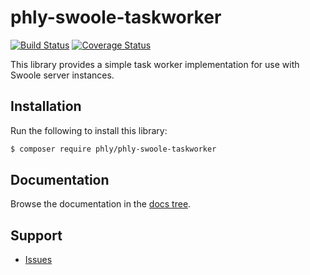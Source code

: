 # phly-swoole-taskworker

[![Build Status](https://secure.travis-ci.org/phly/phly-swoole-taskworker.svg?branch=master)](https://secure.travis-ci.org/phly/phly-swoole-taskworker)
[![Coverage Status](https://coveralls.io/repos/github/phly/phly-swoole-taskworker/badge.svg?branch=master)](https://coveralls.io/github/phly/phly-swoole-taskworker?branch=master)

This library provides a simple task worker implementation for use with Swoole
server instances.

## Installation

Run the following to install this library:

```bash
$ composer require phly/phly-swoole-taskworker
```

## Documentation

Browse the documentation in the [docs tree](docs/book/).

## Support

* [Issues](https://github.com/zendframework/phly-swoole-taskworker/issues/)
